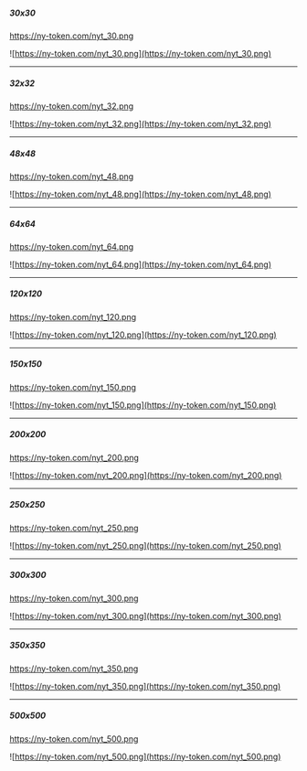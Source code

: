 ##### 30x30

https://ny-token.com/nyt_30.png 

![https://ny-token.com/nyt_30.png](https://ny-token.com/nyt_30.png)

<hr>

##### 32x32

https://ny-token.com/nyt_32.png

![https://ny-token.com/nyt_32.png](https://ny-token.com/nyt_32.png)

<hr>

##### 48x48

https://ny-token.com/nyt_48.png

![https://ny-token.com/nyt_48.png](https://ny-token.com/nyt_48.png)

<hr>

##### 64x64

https://ny-token.com/nyt_64.png

![https://ny-token.com/nyt_64.png](https://ny-token.com/nyt_64.png)

<hr>

##### 120x120

https://ny-token.com/nyt_120.png

![https://ny-token.com/nyt_120.png](https://ny-token.com/nyt_120.png)

<hr>

##### 150x150

https://ny-token.com/nyt_150.png

![https://ny-token.com/nyt_150.png](https://ny-token.com/nyt_150.png)

<hr>

##### 200x200

https://ny-token.com/nyt_200.png

![https://ny-token.com/nyt_200.png](https://ny-token.com/nyt_200.png)

<hr>

##### 250x250

https://ny-token.com/nyt_250.png

![https://ny-token.com/nyt_250.png](https://ny-token.com/nyt_250.png)

<hr>

##### 300x300

https://ny-token.com/nyt_300.png

![https://ny-token.com/nyt_300.png](https://ny-token.com/nyt_300.png)

<hr>

##### 350x350

https://ny-token.com/nyt_350.png

![https://ny-token.com/nyt_350.png](https://ny-token.com/nyt_350.png)

<hr>

##### 500x500

https://ny-token.com/nyt_500.png

![https://ny-token.com/nyt_500.png](https://ny-token.com/nyt_500.png)
